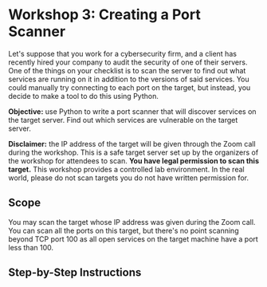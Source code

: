 # Workshop 3: Creating a Port Scanner

Let's suppose that you work for a cybersecurity firm, and a client has recently hired your company to audit the security of one of their servers. One of the things on your checklist is to scan the server to find out what services are running on it in addition to the versions of said services. You could manually try connecting to each port on the target, but instead, you decide to make a tool to do this using Python.

**Objective:** use Python to write a port scanner that will discover services on the target server. Find out which services are vulnerable on the target server.

**Disclaimer:** the IP address of the target will be given through the Zoom call during the workshop. This is a safe target server set up by the organizers of the workshop for attendees to scan. **You have legal permission to scan this target.** This workshop provides a controlled lab environment. In the real world, please do not scan targets you do not have written permission for.

## Scope

You may scan the target whose IP address was given during the Zoom call. You can scan all the ports on this target, but there's no point scanning beyond TCP port 100 as all open services on the target machine have a port less than 100.

## Step-by-Step Instructions
